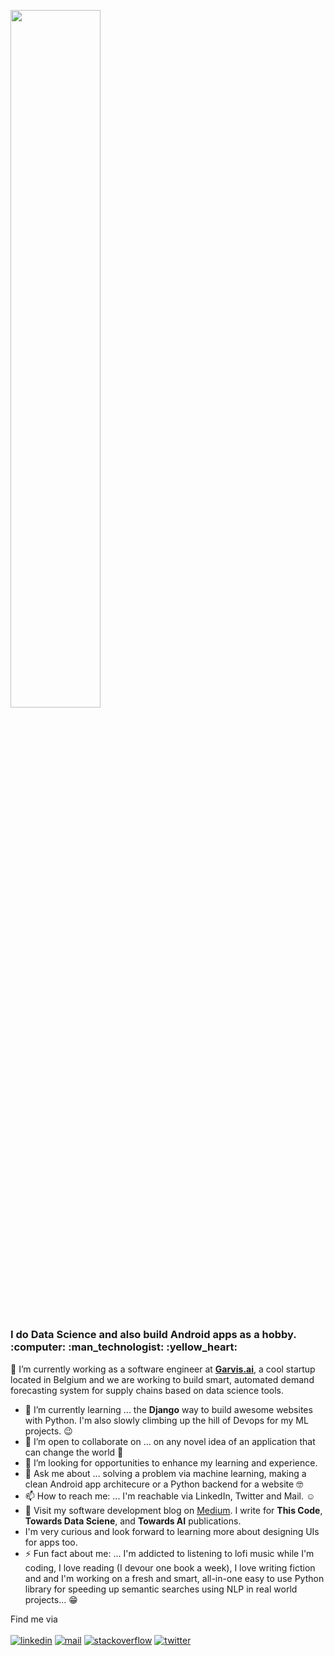 <p  align="left" > <img width=53.5%  src="https://user-images.githubusercontent.com/34805906/94922526-0481e200-04d8-11eb-9300-e42c9bfea9f8.png"></p> 

<h3>I do Data Science and also build Android apps as a hobby. :computer: :man_technologist:	:yellow_heart: </h3>

🔭 I’m currently working as a software engineer at [**Garvis.ai**](https://www.garvis.ai/), a cool startup located in Belgium and we are working to build smart, automated demand forecasting system for supply chains based on data science tools.

- 🌱 I’m currently learning ... the **Django** way to build awesome websites with Python. I'm also slowly climbing up the hill of Devops for my ML projects. 😉 
- 👯 I’m open to collaborate on ... on any novel idea of an application that can change the world :monocle_face:
- 🤔 I’m looking for opportunities to enhance my learning and experience.
- 💬 Ask me about ... solving a problem via machine learning, making a clean Android app architecure or a Python backend for a website :nerd_face: 
- 📫 How to reach me: ... I'm reachable via LinkedIn, Twitter and Mail. :relaxed:	
- :book: Visit my software development blog on [Medium](https://medium.com/@ipom). I write for **This Code**, **Towards Data Sciene**, and **Towards AI** publications. 
- I'm very curious and look forward to learning more about designing UIs for apps too.
- ⚡ Fun fact about me: ... I'm addicted to listening to lofi music while I'm coding, I love reading (I devour one book a week), I love writing fiction and and I'm working on a fresh and smart, all-in-one easy to use Python library for speeding up semantic searches using NLP in real world projects... :grin:

Find me via <br><br>
[![linkedin](https://user-images.githubusercontent.com/34805906/94926440-6f361c00-04de-11eb-9d29-1e5bb0c9ceea.png)](https://www.linkedin.com/in/yashprakash13/) [![mail](https://user-images.githubusercontent.com/34805906/94926923-2af74b80-04df-11eb-9367-f5aff2e60438.png)](mailto:yashprakash13@gmail.com)  [![stackoverflow](https://user-images.githubusercontent.com/34805906/94926630-b1f7f400-04de-11eb-97ea-03e7369ef8f7.png)](https://stackoverflow.com/users/9465530/costa) [![twitter](https://user-images.githubusercontent.com/34805906/94928703-b96ccc80-04e1-11eb-82e5-3bebadc04714.png)](https://twitter.com/csandyash)

